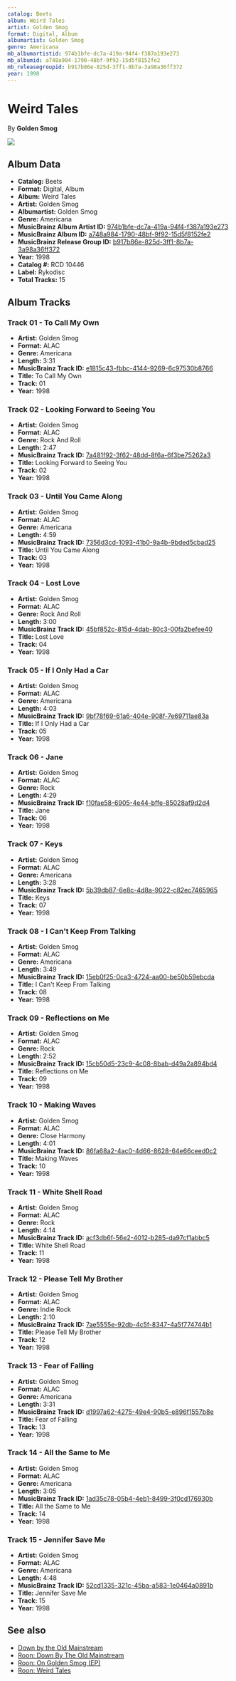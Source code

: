 ```yaml
---
catalog: Beets
album: Weird Tales
artist: Golden Smog
format: Digital, Album
albumartist: Golden Smog
genre: Americana
mb_albumartistid: 974b1bfe-dc7a-419a-94f4-f387a193e273
mb_albumid: a748a984-1790-48bf-9f92-15d5f8152fe2
mb_releasegroupid: b917b86e-825d-3ff1-8b7a-3a98a36ff372
year: 1998
---
```


# Weird Tales

By **Golden Smog**

![](../../assets/beetscovers/Golden_Smog-Weird_Tales.jpg)

## Album Data

- **Catalog:** Beets
- **Format:** Digital, Album
- **Album:** Weird Tales
- **Artist:** Golden Smog
- **Albumartist:** Golden Smog
- **Genre:** Americana
- **MusicBrainz Album Artist ID:** [974b1bfe-dc7a-419a-94f4-f387a193e273](https://musicbrainz.org/artist/974b1bfe-dc7a-419a-94f4-f387a193e273)
- **MusicBrainz Album ID:** [a748a984-1790-48bf-9f92-15d5f8152fe2](https://musicbrainz.org/release/a748a984-1790-48bf-9f92-15d5f8152fe2)
- **MusicBrainz Release Group ID:** [b917b86e-825d-3ff1-8b7a-3a98a36ff372](https://musicbrainz.org/release-group/b917b86e-825d-3ff1-8b7a-3a98a36ff372)
- **Year:** 1998
- **Catalog #:** RCD 10446
- **Label:** Rykodisc
- **Total Tracks:** 15

## Album Tracks

### Track 01 - To Call My Own

- **Artist:** Golden Smog
- **Format:** ALAC
- **Genre:** Americana
- **Length:** 3:31
- **MusicBrainz Track ID:** [e1815c43-fbbc-4144-9269-6c97530b8766](https://musicbrainz.org/recording/e1815c43-fbbc-4144-9269-6c97530b8766)
- **Title:** To Call My Own
- **Track:** 01
- **Year:** 1998

### Track 02 - Looking Forward to Seeing You

- **Artist:** Golden Smog
- **Format:** ALAC
- **Genre:** Rock And Roll
- **Length:** 2:47
- **MusicBrainz Track ID:** [7a481f92-3f62-48dd-8f6a-6f3be75262a3](https://musicbrainz.org/recording/7a481f92-3f62-48dd-8f6a-6f3be75262a3)
- **Title:** Looking Forward to Seeing You
- **Track:** 02
- **Year:** 1998

### Track 03 - Until You Came Along

- **Artist:** Golden Smog
- **Format:** ALAC
- **Genre:** Americana
- **Length:** 4:59
- **MusicBrainz Track ID:** [7356d3cd-1093-41b0-9a4b-9bded5cbad25](https://musicbrainz.org/recording/7356d3cd-1093-41b0-9a4b-9bded5cbad25)
- **Title:** Until You Came Along
- **Track:** 03
- **Year:** 1998

### Track 04 - Lost Love

- **Artist:** Golden Smog
- **Format:** ALAC
- **Genre:** Rock And Roll
- **Length:** 3:00
- **MusicBrainz Track ID:** [45bf852c-815d-4dab-80c3-00fa2befee40](https://musicbrainz.org/recording/45bf852c-815d-4dab-80c3-00fa2befee40)
- **Title:** Lost Love
- **Track:** 04
- **Year:** 1998

### Track 05 - If I Only Had a Car

- **Artist:** Golden Smog
- **Format:** ALAC
- **Genre:** Americana
- **Length:** 4:03
- **MusicBrainz Track ID:** [9bf78f69-61a6-404e-908f-7e69711ae83a](https://musicbrainz.org/recording/9bf78f69-61a6-404e-908f-7e69711ae83a)
- **Title:** If I Only Had a Car
- **Track:** 05
- **Year:** 1998

### Track 06 - Jane

- **Artist:** Golden Smog
- **Format:** ALAC
- **Genre:** Rock
- **Length:** 4:29
- **MusicBrainz Track ID:** [f10fae58-6905-4e44-bffe-85028af9d2d4](https://musicbrainz.org/recording/f10fae58-6905-4e44-bffe-85028af9d2d4)
- **Title:** Jane
- **Track:** 06
- **Year:** 1998

### Track 07 - Keys

- **Artist:** Golden Smog
- **Format:** ALAC
- **Genre:** Americana
- **Length:** 3:28
- **MusicBrainz Track ID:** [5b39db87-6e8c-4d8a-9022-c82ec7465965](https://musicbrainz.org/recording/5b39db87-6e8c-4d8a-9022-c82ec7465965)
- **Title:** Keys
- **Track:** 07
- **Year:** 1998

### Track 08 - I Can't Keep From Talking

- **Artist:** Golden Smog
- **Format:** ALAC
- **Genre:** Americana
- **Length:** 3:49
- **MusicBrainz Track ID:** [15eb0f25-0ca3-4724-aa00-be50b59ebcda](https://musicbrainz.org/recording/15eb0f25-0ca3-4724-aa00-be50b59ebcda)
- **Title:** I Can't Keep From Talking
- **Track:** 08
- **Year:** 1998

### Track 09 - Reflections on Me

- **Artist:** Golden Smog
- **Format:** ALAC
- **Genre:** Rock
- **Length:** 2:52
- **MusicBrainz Track ID:** [15cb50d5-23c9-4c08-8bab-d49a2a894bd4](https://musicbrainz.org/recording/15cb50d5-23c9-4c08-8bab-d49a2a894bd4)
- **Title:** Reflections on Me
- **Track:** 09
- **Year:** 1998

### Track 10 - Making Waves

- **Artist:** Golden Smog
- **Format:** ALAC
- **Genre:** Close Harmony
- **Length:** 4:01
- **MusicBrainz Track ID:** [86fa68a2-4ac0-4d66-8628-64e66ceed0c2](https://musicbrainz.org/recording/86fa68a2-4ac0-4d66-8628-64e66ceed0c2)
- **Title:** Making Waves
- **Track:** 10
- **Year:** 1998

### Track 11 - White Shell Road

- **Artist:** Golden Smog
- **Format:** ALAC
- **Genre:** Rock
- **Length:** 4:14
- **MusicBrainz Track ID:** [acf3db6f-56e2-4012-b285-da97cf1abbc5](https://musicbrainz.org/recording/acf3db6f-56e2-4012-b285-da97cf1abbc5)
- **Title:** White Shell Road
- **Track:** 11
- **Year:** 1998

### Track 12 - Please Tell My Brother

- **Artist:** Golden Smog
- **Format:** ALAC
- **Genre:** Indie Rock
- **Length:** 2:10
- **MusicBrainz Track ID:** [7ae5555e-92db-4c5f-8347-4a5f774744b1](https://musicbrainz.org/recording/7ae5555e-92db-4c5f-8347-4a5f774744b1)
- **Title:** Please Tell My Brother
- **Track:** 12
- **Year:** 1998

### Track 13 - Fear of Falling

- **Artist:** Golden Smog
- **Format:** ALAC
- **Genre:** Americana
- **Length:** 3:31
- **MusicBrainz Track ID:** [d1997a62-4275-49e4-90b5-e896f1557b8e](https://musicbrainz.org/recording/d1997a62-4275-49e4-90b5-e896f1557b8e)
- **Title:** Fear of Falling
- **Track:** 13
- **Year:** 1998

### Track 14 - All the Same to Me

- **Artist:** Golden Smog
- **Format:** ALAC
- **Genre:** Americana
- **Length:** 3:05
- **MusicBrainz Track ID:** [1ad35c78-05b4-4eb1-8499-3f0cd176930b](https://musicbrainz.org/recording/1ad35c78-05b4-4eb1-8499-3f0cd176930b)
- **Title:** All the Same to Me
- **Track:** 14
- **Year:** 1998

### Track 15 - Jennifer Save Me

- **Artist:** Golden Smog
- **Format:** ALAC
- **Genre:** Americana
- **Length:** 4:48
- **MusicBrainz Track ID:** [52cd1335-321c-45ba-a583-1e0464a0891b](https://musicbrainz.org/recording/52cd1335-321c-45ba-a583-1e0464a0891b)
- **Title:** Jennifer Save Me
- **Track:** 15
- **Year:** 1998


## See also

- [Down by the Old Mainstream](Down_by_the_Old_Mainstream.md)
- [Roon: Down By The Old Mainstream](../../Roon/Golden_Smog/Down_By_The_Old_Mainstream.md)
- [Roon: On Golden Smog (EP)](../../Roon/Golden_Smog/On_Golden_Smog_EP.md)
- [Roon: Weird Tales](../../Roon/Golden_Smog/Weird_Tales.md)
